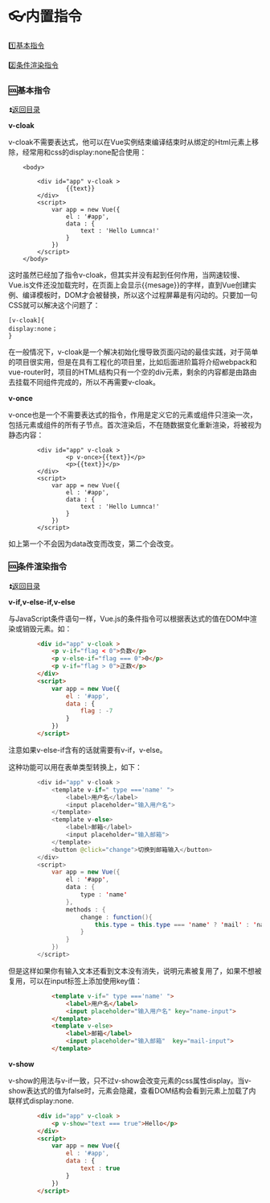 # :eyeglasses:内置指令 #

<b id="t"></b>

:one:[基本指令](#a1)

:two:[条件渲染指令](#a2)

<p id="a1"></p>

### :cool:基本指令 ###

:arrow_double_up:[返回目录](#t)

**v-cloak**

v-cloak不需要表达式，他可以在Vue实例结束编译结束时从绑定的Html元素上移除，经常用和css的display:none配合使用：

```vue
	<body>
		
		<div id="app" v-cloak >
				{{text}}
		</div>
		<script>
			var app = new Vue({
				el : '#app',
				data : {
					text : 'Hello Lumnca!'
				}
			})
		</script>
	</body>
```

这时虽然已经加了指令v-cloak，但其实并没有起到任何作用，当网速较慢、Vue.is文件还没加载完时，在页面上会显示{{mesage}}的字样，直到Vue创建实例、编译模板时，DOM才会被替换，所以这个过程屏幕是有闪动的。只要加一句CSS就可以解决这个问题了：

```
[v-cloak]{
display:none；
}
```

在一般情况下，v-cloak是一个解决初始化慢导致页面闪动的最佳实践，对于简单的项目很实用，但是在具有工程化的项目里，比如后面进阶篇将介绍webpack和vue-router时，项目的HTML结构只有一个空的div元素，剩余的内容都是由路由去挂载不同组件完成的，所以不再需要v-cloak。

**v-once**

v-once也是一个不需要表达式的指令，作用是定义它的元素或组件只渲染一次，包括元素或组件的所有子节点。首次渲染后，不在随数据变化重新渲染，将被视为静态内容：


```vue
		<div id="app" v-cloak >
				<p v-once>{{text}}</p>
				<p>{{text}}</p>
		</div>
		<script>
			var app = new Vue({
				el : '#app',
				data : {
					text : 'Hello Lumnca!'
				}
			})
		</script>
```

如上第一个不会因为data改变而改变，第二个会改变。

<p id="a2"></p>

### :cool:条件渲染指令 ###

:arrow_double_up:[返回目录](#t)

**v-if,v-else-if,v-else**

与JavaScript条件语句一样，Vue.js的条件指令可以根据表达式的值在DOM中渲染或销毁元素。如：

```html
		<div id="app" v-cloak >
			<p v-if="flag < 0">负数</p>
			<p v-else-if="flag === 0">0</p>
			<p v-if="flag > 0">正数</p>
		</div>
		<script>
			var app = new Vue({
				el : '#app',
				data : {
					flag : -7
				}
			})
		</script>
```

注意如果v-else-if含有的话就需要有v-if，v-else。

这种功能可以用在表单类型转换上，如下：

```java
		<div id="app" v-cloak >
			<template v-if=" type ==='name' ">
				<label>用户名</label>
				<input placeholder="输入用户名">
			</template>
			<template v-else>
				<label>邮箱</label>
				<input placeholder="输入邮箱">
			</template>
			<button @click="change">切换到邮箱输入</button>
		</div>
		<script>
			var app = new Vue({
				el : '#app',
				data : {
					type : 'name'
				},
				methods : {
					change : function(){
						this.type = this.type === 'name' ? 'mail' : 'name';
					}
				}
			})
		</script>
 ```

但是这样如果你有输入文本还看到文本没有消失，说明元素被复用了，如果不想被复用，可以在input标签上添加使用key值：

```html
			<template v-if=" type ==='name' ">
				<label>用户名</label>
				<input placeholder="输入用户名" key="name-input">
			</template>
			<template v-else>
				<label>邮箱</label>
				<input placeholder="输入邮箱"  key="mail-input">
			</template>
```

**v-show**

v-show的用法与v-if一致，只不过v-show会改变元素的css属性display。当v-show表达式的值为false时，元素会隐藏，查看DOM结构会看到元素上加载了内联样式display:none.

```html
		<div id="app" v-cloak >
			<p v-show="text === true">Hello</p>
		</div>
		<script>
			var app = new Vue({
				el : '#app',
				data : {
					text : true
				}
			})
		</script>
```









